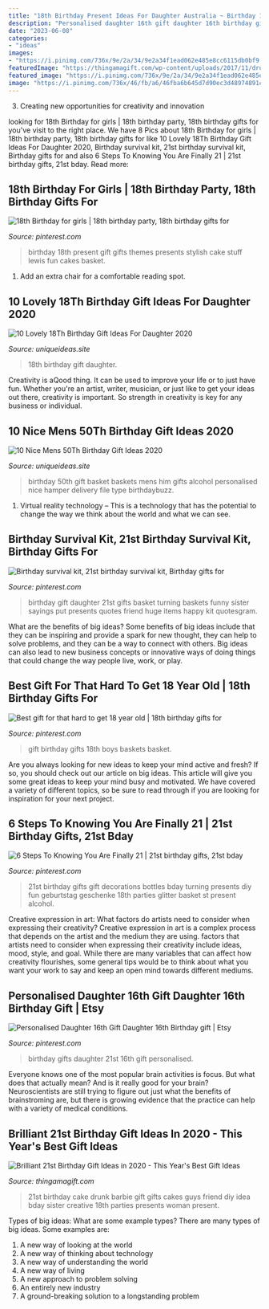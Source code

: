 ```yaml
---
title: "18th Birthday Present Ideas For Daughter Australia ~ Birthday 18th Present Gift Gifts Themes Presents Stylish Cake Stuff Lewis Fun Cakes Basket"
description: "Personalised daughter 16th gift daughter 16th birthday gift"
date: "2023-06-08"
categories:
- "ideas"
images:
- "https://i.pinimg.com/736x/9e/2a/34/9e2a34f1ead062e485e8cc6115db0bf9.jpg"
featuredImage: "https://thingamagift.com/wp-content/uploads/2017/11/drunk-barbie-cake-gift-idea-for-21st-birthday-320x320.jpg"
featured_image: "https://i.pinimg.com/736x/9e/2a/34/9e2a34f1ead062e485e8cc6115db0bf9.jpg"
image: "https://i.pinimg.com/736x/46/fb/a6/46fba6b645d7d90ec3d48974891ce68f--husband-birthday-birthday-stuff.jpg"
---
```



3. Creating new opportunities for creativity and innovation 

	

		
looking for 18th Birthday for girls | 18th birthday party, 18th birthday gifts for you've visit to the right place. We have 8 Pics about 18th Birthday for girls | 18th birthday party, 18th birthday gifts for like 10 Lovely 18Th Birthday Gift Ideas For Daughter 2020, Birthday survival kit, 21st birthday survival kit, Birthday gifts for and also 6 Steps To Knowing You Are Finally 21 | 21st birthday gifts, 21st bday. Read more:
		
    
## 18th Birthday For Girls | 18th Birthday Party, 18th Birthday Gifts For

<img loading=lazy src="https://i.pinimg.com/736x/46/fb/a6/46fba6b645d7d90ec3d48974891ce68f--husband-birthday-birthday-stuff.jpg" onerror="this.onerror=null;this.src='https://tse3.mm.bing.net/th?id=OIP.fOE7SJptt9yXgc-LL4pJFwHaJ3&amp;pid=15.1';" alt="18th Birthday for girls | 18th birthday party, 18th birthday gifts for">

_Source: pinterest.com_

>birthday 18th present gift gifts themes presents stylish cake stuff lewis fun cakes basket. 

	

1. Add an extra chair for a comfortable reading spot.

    
## 10 Lovely 18Th Birthday Gift Ideas For Daughter 2020

<img loading=lazy src="https://www.uniqueideas.site/wp-content/uploads/18th-birthday-gift-basket-on-the-back-of-each-numbered-gift-there-4-800x800.jpg" onerror="this.onerror=null;this.src='https://tse1.mm.bing.net/th?id=OIP.cV1JGWB64Dc35nfkoZsY-QHaHa&amp;pid=15.1';" alt="10 Lovely 18Th Birthday Gift Ideas For Daughter 2020">

_Source: uniqueideas.site_

>18th birthday gift daughter. 

	

Creativity is aQood thing. It can be used to improve your life or to just have fun. Whether you're an artist, writer, musician, or just like to get your ideas out there, creativity is important. So strength in creativity is key for any business or individual.

    
## 10 Nice Mens 50Th Birthday Gift Ideas 2020

<img loading=lazy src="https://www.uniqueideas.site/wp-content/uploads/50th-birthday-gift-basket-for-men-personalised-gift-basket-1.jpg" onerror="this.onerror=null;this.src='https://tse4.mm.bing.net/th?id=OIP.V4LEjk1pEzcSlR6P13okdwHaE7&amp;pid=15.1';" alt="10 Nice Mens 50Th Birthday Gift Ideas 2020">

_Source: uniqueideas.site_

>birthday 50th gift basket baskets mens him gifts alcohol personalised nice hamper delivery file type birthdaybuzz. 

	

1. Virtual reality technology – This is a technology that has the potential to change the way we think about the world and what we can see.

    
## Birthday Survival Kit, 21st Birthday Survival Kit, Birthday Gifts For

<img loading=lazy src="https://i.pinimg.com/originals/17/66/6f/17666f32358975a57bcc17c7d87f8e01.jpg" onerror="this.onerror=null;this.src='https://tse2.mm.bing.net/th?id=OIP.-1U_CAGNMaPRJb3wmWIBxAHaJ6&amp;pid=15.1';" alt="Birthday survival kit, 21st birthday survival kit, Birthday gifts for">

_Source: pinterest.com_

>birthday gift daughter 21st gifts basket turning baskets funny sister sayings put presents quotes friend huge items happy kit quotesgram. 

	

What are the benefits of big ideas?
Some benefits of big ideas include that they can be inspiring and provide a spark for new thought, they can help to solve problems, and they can be a way to connect with others. Big ideas can also lead to new business concepts or innovative ways of doing things that could change the way people live, work, or play.

    
## Best Gift For That Hard To Get 18 Year Old | 18th Birthday Gifts For

<img loading=lazy src="https://i.pinimg.com/736x/3d/ef/e8/3defe8d540b854f242d352e314dffe3c--gift-basket-ideas-gift-baskets.jpg" onerror="this.onerror=null;this.src='https://tse2.mm.bing.net/th?id=OIP.34z09574AdRZGLXS5eQ18wHaJ3&amp;pid=15.1';" alt="Best gift for that hard to get 18 year old | 18th birthday gifts for">

_Source: pinterest.com_

>gift birthday gifts 18th boys baskets basket. 

	

Are you always looking for new ideas to keep your mind active and fresh? If so, you should check out our article on big ideas. This article will give you some great ideas to keep your mind busy and motivated. We have covered a variety of different topics, so be sure to read through if you are looking for inspiration for your next project.

    
## 6 Steps To Knowing You Are Finally 21 | 21st Birthday Gifts, 21st Bday

<img loading=lazy src="https://i.pinimg.com/736x/9e/2a/34/9e2a34f1ead062e485e8cc6115db0bf9.jpg" onerror="this.onerror=null;this.src='https://tse4.mm.bing.net/th?id=OIP.n-kQv6cEvip6BVMN82ZNmwHaJ4&amp;pid=15.1';" alt="6 Steps To Knowing You Are Finally 21 | 21st birthday gifts, 21st bday">

_Source: pinterest.com_

>21st birthday gifts gift decorations bottles bday turning presents diy fun geburtstag geschenke 18th parties glitter basket st present alcohol. 

	

Creative expression in art: What factors do artists need to consider when expressing their creativity?
Creative expression in art is a complex process that depends on the artist and the medium they are using. factors that artists need to consider when expressing their creativity include ideas, mood, style, and goal. While there are many variables that can affect how creativity flourishes, some general tips would be to think about what you want your work to say and keep an open mind towards different mediums.

    
## Personalised Daughter 16th Gift Daughter 16th Birthday Gift | Etsy

<img loading=lazy src="https://i.pinimg.com/736x/ad/f8/97/adf8978224a780a02605da3fbfde18cb--meaningful-gifts-personalised-gifts.jpg" onerror="this.onerror=null;this.src='https://tse2.mm.bing.net/th?id=OIP.0XnDYOTBIEo_SHlZ9fDo_wHaI3&amp;pid=15.1';" alt="Personalised Daughter 16th Gift Daughter 16th Birthday gift | Etsy">

_Source: pinterest.com_

>birthday gifts daughter 21st 16th gift personalised. 

	

Everyone knows one of the most popular brain activities is focus. But what does that actually mean? And is it really good for your brain? Neuroscientists are still trying to figure out just what the benefits of brainstroming are, but there is growing evidence that the practice can help with a variety of medical conditions.

    
## Brilliant 21st Birthday Gift Ideas In 2020 - This Year&#039;s Best Gift Ideas

<img loading=lazy src="https://thingamagift.com/wp-content/uploads/2017/11/drunk-barbie-cake-gift-idea-for-21st-birthday-320x320.jpg" onerror="this.onerror=null;this.src='https://tse1.mm.bing.net/th?id=OIP.M0p9LT7Yzajl0OXzF-rmYgAAAA&amp;pid=15.1';" alt="Brilliant 21st Birthday Gift Ideas in 2020 - This Year&#039;s Best Gift Ideas">

_Source: thingamagift.com_

>21st birthday cake drunk barbie gift gifts cakes guys friend diy idea bday sister creative 18th parties presents woman present. 

	

Types of big ideas: What are some example types?
There are many types of big ideas. Some examples are:
1. A new way of looking at the world 
2. A new way of thinking about technology 
3. A new way of understanding the world 
4. A new way of living 
5. A new approach to problem solving 
6. An entirely new industry 
7. A ground-breaking solution to a longstanding problem 

